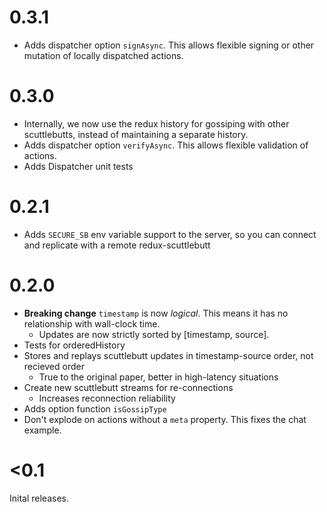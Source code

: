 # 0.3.1

* Adds dispatcher option `signAsync`. This allows flexible signing or other
  mutation of locally dispatched actions.

# 0.3.0

* Internally, we now use the redux history for gossiping with other
  scuttlebutts, instead of maintaining a separate history.
* Adds dispatcher option `verifyAsync`. This allows flexible validation of
  actions.
* Adds Dispatcher unit tests

# 0.2.1

* Adds `SECURE_SB` env variable support to the server, so you can connect and
  replicate with a remote redux-scuttlebutt

# 0.2.0

* **Breaking change** `timestamp` is now *logical*. This means it has no
  relationship with wall-clock time.
  * Updates are now strictly sorted by [timestamp, source].
* Tests for orderedHistory
* Stores and replays scuttlebutt updates in timestamp-source order, not recieved order
  * True to the original paper, better in high-latency situations
* Create new scuttlebutt streams for re-connections
  * Increases reconnection reliability
* Adds option function `isGossipType`
* Don't explode on actions without a `meta` property. This fixes the chat example.

# <0.1

Inital releases.
